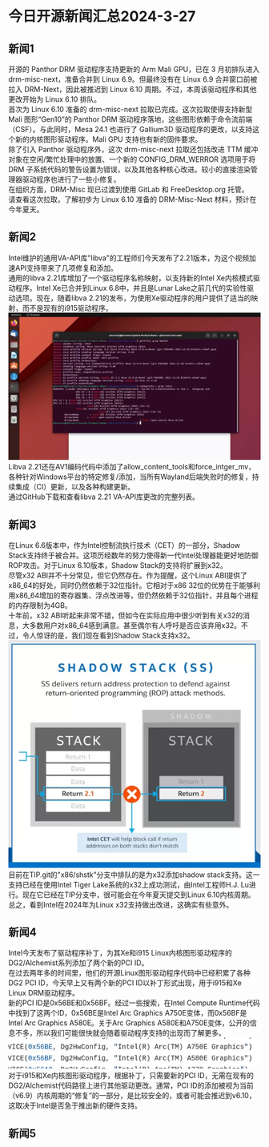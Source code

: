 # 今日开源新闻汇总2024-3-27
## 新闻1
开源的 Panthor DRM 驱动程序支持更新的 Arm Mali GPU，已在 3 月初排队进入 drm-misc-next，准备合并到 Linux 6.9。但最终没有在 Linux 6.9 合并窗口前被拉入 DRM-Next，因此被推迟到 Linux 6.10 周期。不过，本周该驱动程序和其他更改开始为 Linux 6.10 排队。
<br>
首次为 Linux 6.10 准备的 drm-misc-next 拉取已完成。这次拉取使得支持新型 Mali 图形“Gen10”的 Panthor DRM 驱动程序落地，这些图形依赖于命令流前端（CSF）。与此同时，Mesa 24.1 也进行了 Gallium3D 驱动程序的更改，以支持这个新的内核图形驱动程序。Mali GPU 支持也有新的固件要求。
<br>
除了引入 Panthor 驱动程序外，这次 drm-misc-next 拉取还包括改进 TTM 缓冲对象在空闲/繁忙处理中的放置、一个新的 CONFIG_DRM_WERROR 选项用于将 DRM 子系统代码的警告设置为错误，以及其他各种核心改进。较小的直接渲染管理器驱动程序也进行了一些小修复。
<br>
在组织方面，DRM-Misc 现已过渡到使用 GitLab 和 FreeDesktop.org 托管。
<br>
请查看这次拉取，了解初步为 Linux 6.10 准备的 DRM-Misc-Next 材料，预计在今年夏天。
<br>
## 新闻2
Intel维护的通用VA-API库"libva"的工程师们今天发布了2.21版本，为这个视频加速API支持带来了几项修复和添加。
<br>
通用的libva 2.21库增加了一个驱动程序名称映射，以支持新的Intel Xe内核模式驱动程序。Intel Xe已合并到Linux 6.8中，并且是Lunar Lake之前几代的实验性驱动选项。现在，随着libva 2.21的发布，为使用Xe驱动程序的用户提供了适当的映射，而不是现有的i915驱动程序。
<br>
![图片暂时迷路了！！:(](img/2.png)
<br>
Libva 2.21还在AV1编码代码中添加了allow_content_tools和force_intger_mv，各种针对Windows平台的特定修复/添加，当所有Wayland后端失败时的修复，持续集成（CI）更新，以及各种构建更新。
<br>
通过GitHub下载和查看libva 2.21 VA-API库更改的完整列表。
<br>
## 新闻3
在Linux 6.6版本中，作为Intel控制流执行技术（CET）的一部分，Shadow Stack支持终于被合并。这项历经数年的努力使得新一代Intel处理器能更好地防御ROP攻击。对于Linux 6.10版本，Shadow Stack的支持将扩展到x32。
<br>
尽管x32 ABI并不十分常见，但它仍然存在。作为提醒，这个Linux ABI提供了x86_64的好处，同时仍然依赖于32位指针。它相对于x86 32位的优势在于能够利用x86_64增加的寄存器集、浮点改进等，但仍然依赖于32位指针，并且每个进程的内存限制为4GB。
<br>
十年前，x32 ABI听起来非常不错，但如今在实际应用中很少听到有关x32的消息，大多数用户对x86_64感到满意。甚至偶尔有人呼吁是否应该弃用x32。不过，令人惊讶的是，我们现在看到Shadow Stack支持x32。
<br>
![图片暂时迷路了！！:(](img/3.png)
<br>
目前在TIP.git的"x86/shstk"分支中排队的是为x32添加shadow stack支持。这一支持已经在使用Intel Tiger Lake系统的x32上成功测试，由Intel工程师H.J. Lu进行。现在它已经在TIP分支中，很可能会在今年夏天提交到Linux 6.10内核周期。总之，看到Intel在2024年为Linux x32支持做出改进，这确实有些意外。
<br>
## 新闻4
Intel今天发布了驱动程序补丁，为其Xe和i915 Linux内核图形驱动程序的DG2/Alchemist系列添加了两个新的PCI ID。
<br>
在过去两年多的时间里，他们的开源Linux图形驱动程序代码中已经积累了各种DG2 PCI ID，今天早上又有两个新的PCI ID以补丁形式出现，用于i915和Xe Linux DRM驱动程序。
<br>
新的PCI ID是0x56BE和0x56BF。经过一些搜索，在Intel Compute Runtime代码中找到了这两个ID，0x56BE是Intel Arc Graphics A750E变体，而0x56BF是Intel Arc Graphics A580E。关于Arc Graphics A580E和A750E变体，公开的信息不多，所以我们可能很快就会随着驱动程序支持的出现而了解更多。
<br>
![图片暂时迷路了！！:(](img/4.png)
<br>
对于i915和Xe内核图形驱动程序，根据补丁，只需要新的PCI ID，无需在现有的DG2/Alchemist代码路径上进行其他驱动更改。通常，PCI ID的添加被视为当前（v6.9）内核周期的“修复”的一部分，是比较安全的，或者可能会推迟到v6.10，这取决于Intel是否急于推出新的硬件支持。
<br>
## 新闻5
